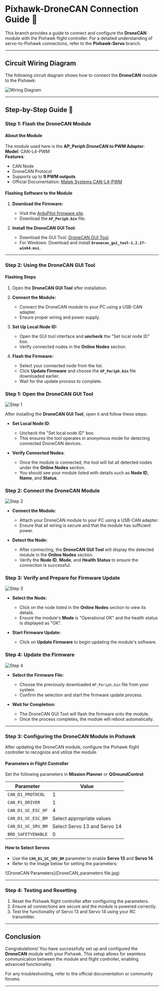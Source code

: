 
# Pixhawk-DroneCAN Connection Guide 🚀

This branch provides a guide to connect and configure the **DroneCAN** module with the Pixhawk flight controller. For a detailed understanding of servo-to-Pixhawk connections, refer to the **Pixhawk-Servo** branch.

---

## Circuit Wiring Diagram

The following circuit diagram shows how to connect the **DroneCAN** module to the Pixhawk:

![Wiring Diagram](how_to_connect_DroneCAN_to_pixhwack.jpg)

---

## Step-by-Step Guide 🔧

### Step 1: Flash the DroneCAN Module

#### About the Module
The module used here is the **AP_Periph DroneCAN to PWM Adapter**:  
**Model**: CAN-L4-PWM  
**Features**:
- CAN Node
- DroneCAN Protocol
- Supports up to **9 PWM outputs**
- Official Documentation: [Matek Systems CAN-L4-PWM](https://www.mateksys.com/?portfolio=can-l4-pwm)

#### Flashing Software to the Module
1. **Download the Firmware:**
   - Visit the [ArduPilot firmware site](https://firmware.ardupilot.org/AP_Periph/latest/MatekL431-DShot/).
   - Download the **`AP_Periph.bin`** file.

2. **Install the DroneCAN GUI Tool:**
   - Download the GUI Tool: [DroneCAN GUI Tool](https://firmware.ardupilot.org/Tools/CAN_GUI/).
   - For Windows: Download and install **`Dronecan_gui_tool-1.2.27-win64.msi`**.

---

### Step 2: Using the DroneCAN GUI Tool

#### Flashing Steps
1. Open the **DroneCAN GUI Tool** after installation.

2. **Connect the Module:**
   - Connect the DroneCAN module to your PC using a USB-CAN adapter.
   - Ensure proper wiring and power supply.

3. **Set Up Local Node ID:**
   - Open the GUI tool interface and **uncheck** the "Set local node ID" box.
   - Verify connected nodes in the **Online Nodes** section.

4. **Flash the Firmware:**
   - Select your connected node from the list.
   - Click **Update Firmware** and choose the **`AP_Periph.bin`** file downloaded earlier.
   - Wait for the update process to complete.

### Step 1: Open the DroneCAN GUI Tool
![Step 1](DroneCAN-guitool_1.jpg)

After installing the **DroneCAN GUI Tool**, open it and follow these steps:

- **Set Local Node ID**:  
  - Uncheck the "Set local node ID" box.  
  - This ensures the tool operates in anonymous mode for detecting connected DroneCAN devices.

- **Verify Connected Nodes**:  
  - Once the module is connected, the tool will list all detected nodes under the **Online Nodes** section.  
  - You should see your module listed with details such as **Node ID**, **Name**, and **Status**.

### Step 2: Connect the DroneCAN Module
![Step 2](DroneCAN-guitool_2.jpg)
- **Connect the Module:**  
  - Attach your DroneCAN module to your PC using a USB-CAN adapter.  
  - Ensure that all wiring is secure and that the module has sufficient power.  

- **Detect the Node:**  
  - After connecting, the **DroneCAN GUI Tool** will display the detected module in the **Online Nodes** section.  
  - Verify the **Node ID**, **Mode**, and **Health Status** to ensure the connection is successful.

### Step 3: Verify and Prepare for Firmware Update
![Step 3](DroneCAN-guitool_3.jpg)
- **Select the Node:**  
  - Click on the node listed in the **Online Nodes** section to view its details.  
  - Ensure the module's **Mode** is "Operational OK" and the health status is displayed as "OK".

- **Start Firmware Update:**  
  - Click on **Update Firmware** to begin updating the module's software.

### Step 4: Update the Firmware
![Step 4](DroneCAN-guitool_4.jpg)
- **Select the Firmware File:**  
  - Choose the previously downloaded `AP_Periph.bin` file from your system.  
  - Confirm the selection and start the firmware update process.

- **Wait for Completion:**  
  - The DroneCAN GUI Tool will flash the firmware onto the module.  
  - Once the process completes, the module will reboot automatically.
---

### Step 3: Configuring the DroneCAN Module in Pixhawk

After updating the DroneCAN module, configure the Pixhawk flight controller to recognize and utilize the module.

#### Parameters in Flight Controller
Set the following parameters in **Mission Planner** or **QGroundControl**:

| **Parameter**          | **Value** |
|-------------------------|-----------|
| `CAN_D1_PROTOCOL`       | 1         |
| `CAN_P1_DRIVER`         | 1         |
| `CAN_D1_UC_ESC_OF`      | 4         |
| `CAN_D1_UC_ESC_BM`      | Select appropriate values |
| `CAN_D1_UC_SRV_BM`      | Select Servo 13 and Servo 14 |
| `BRD_SAFETYENABLE`      | 0         |

#### How to Select Servos
- Use the **`CAN_D1_UC_SRV_BM`** parameter to enable **Servo 13** and **Servo 14**.
- Refer to the image below for setting the parameters:

![DroneCAN Parameters](DroneCAN_parameters file.jpg)

---

### Step 4: Testing and Resetting

1. Reset the Pixhawk flight controller after configuring the parameters.
2. Ensure all connections are secure and the module is powered correctly.
3. Test the functionality of Servo 13 and Servo 14 using your RC transmitter.

---

## Conclusion

Congratulations! You have successfully set up and configured the **DroneCAN** module with your Pixhawk. This setup allows for seamless communication between the module and flight controller, enabling advanced functionality.

For any troubleshooting, refer to the official documentation or community forums.

---
